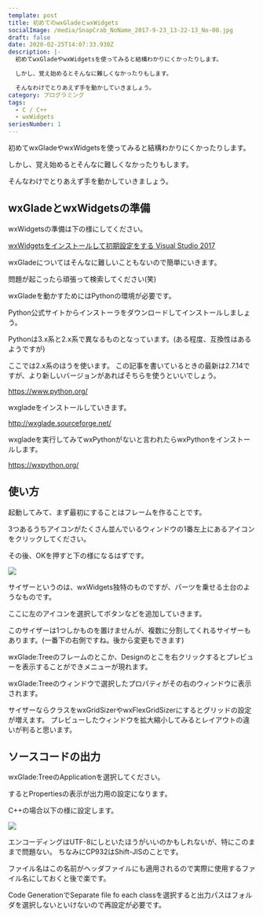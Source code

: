 ```yaml
---
template: post
title: 初めてのwxGladeとwxWidgets
socialImage: /media/SnapCrab_NoName_2017-9-23_13-22-13_No-00.jpg
draft: false
date: 2020-02-25T14:07:33.930Z
description: |-
  初めてwxGladeやwxWidgetsを使ってみると結構わかりにくかったりします。

  しかし、覚え始めるとそんなに難しくなかったりもします。

  そんなわけでとりあえず手を動かしていきましょう。
category: プログラミング
tags:
  - C / C++
  - wxWidgets
seriesNumber: 1
---
```

初めてwxGladeやwxWidgetsを使ってみると結構わかりにくかったりします。

しかし、覚え始めるとそんなに難しくなかったりもします。

そんなわけでとりあえず手を動かしていきましょう。

## wxGladeとwxWidgetsの準備

wxWidgetsの準備は下の様にしてください。

[wxWidgetsをインストールして初期設定をする Visual Studio 2017](https://codelabo.com/379/)

wxGladeについてはそんなに難しいこともないので簡単にいきます。

問題が起こったら頑張って検索してください(笑)

wxGladeを動かすためにはPythonの環境が必要です。

Python公式サイトからインストーラをダウンロードしてインストールしましょう。

Pythonは3.x系と2.x系で異なるものとなっています。(ある程度、互換性はあるようですが)

ここでは2.x系のほうを使います。 この記事を書いているときの最新は2.7.14ですが、より新しいバージョンがあればそちらを使うといいでしょう。

<https://www.python.org/>

wxgladeをインストールしていきます。

<http://wxglade.sourceforge.net/>

wxgladeを実行してみてwxPythonがないと言われたらwxPythonをインストールします。

<https://wxpython.org/>

## 使い方

起動してみて、まず最初にすることはフレームを作ることです。

3つあるうちアイコンがたくさん並んでいるウィンドウの1番左上にあるアイコンをクリックしてください。

その後、OKを押すと下の様になるはずです。

![](/media/SnapCrab_NoName_2017-9-23_13-42-16_No-00.jpg)

サイザーというのは、wxWidgets独特のものですが、パーツを乗せる土台のようなものです。

ここに左のアイコンを選択してボタンなどを追加していきます。

このサイザーは1つしかものを置けませんが、複数に分割してくれるサイザーもあります。(一番下の右側ですね。後から変更もできます)

wxGlade:Treeのフレームのとこか、Designのとこを右クリックするとプレビューを表示することができメニューが現れます。

wxGlade:Treeのウィンドウで選択したプロパティがその右のウィンドウに表示されます。

サイザーならクラスをwxGridSizerやwxFlexGridSizerにするとグリッドの設定が増えます。 プレビューしたウィンドウを拡大縮小してみるとレイアウトの違いが判ると思います。

## ソースコードの出力

wxGlade:TreeのApplicationを選択してください。

するとPropertiesの表示が出力用の設定になります。

C++の場合以下の様に設定します。

![](/media/SnapCrab_NoName_2017-9-23_14-45-4_No-00.jpg)

エンコーディングはUTF-8にしといたほうがいいのかもしれないが、特にこのままで問題ない。 ちなみにCP932はShift-JISのことです。

ファイル名はこの名前がヘッダファイルにも適用されるので実際に使用するファイル名にしておくと後で楽です。

Code GenerationでSeparate file fo each classを選択すると出力パスはフォルダを選択しないといけないので再設定が必要です。
